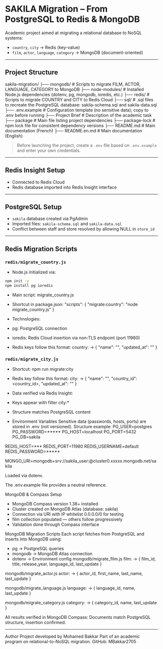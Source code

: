 # SAKILA Migration – From PostgreSQL to Redis & MongoDB

Academic project aimed at migrating a relational database to NoSQL systems:
- `country`, `city` → Redis (key-value)
- `film`, `actor`, `language`, `category` → MongoDB (document-oriented)

---

## Project Structure
sakila-migration/ 
├── mongodb/        # Scripts to migrate FILM, ACTOR, LANGUAGE, CATEGORY to MongoDB 
├── node-modules/   # Installed Node.js dependencies (dotenv, pg, mongodb, ioredis, etc.) 
├── redis/          # Scripts to migrate COUNTRY and CITY to Redis Cloud 
├── sql/            # .sql files to recreate the PostgreSQL database: sakila-schema.sql and sakila-data.sql 
├── .env.example    # Configuration template (no sensitive data); copy to .env before running 
├── Project Brief   # Description of the academic task 
├── package         # Main file listing project dependencies 
├── package-lock    # npm lock file for consistent dependency versions 
├── README.md       # Main documentation (French)
├── README.en.md    # Main documentation (English)


>  Before launching the project, create a `.env` file based on `.env.example` and enter your own credentials.

---

## Redis Insight Setup

- Connected to Redis Cloud
- Redis database imported into Redis Insight interface

---

## PostgreSQL Setup

- `sakila` database created via PgAdmin
- Imported files: `sakila-schema.sql` and `sakila-data.sql`
- Conflict between staff and store resolved by allowing NULL in `store_id`

---
	
## Redis Migration Scripts

### `redis/migrate_country.js`
- Node.js initialized via:
```bash
npm init -y
npm install pg ioredis
```

- Main script: migrate_country.js
- Shortcut in package.json:
"scripts": {
  "migrate:country": "node migrate_country.js"
}

- Technologies:
- pg: PostgreSQL connection
- ioredis: Redis Cloud insertion via non-TLS endpoint (port 11980)
- Redis keys follow this format:
country:<id> → {
  "name": "<country name>",
  "updated_at": "<ISO timestamp>"
}

### `redis/migrate_city.js`
- Shortcut: npm run migrate:city
- Redis key follow this format:
city:<id> → {
  "name": "<city name>",
  "country_id": <country_id>,
  "updated_at": "<ISO timestamp>"
}

- Data verified via Redis Insight:
- Keys appear with filter city:*
- Structure matches PostgreSQL content

- Environment Variables
Sensitive data (passwords, hosts, ports) are stored in .env (not versioned).
Structure example:
PG_USER=postgres
PG_PASSWORD=*****
PG_HOST=localhost
PG_PORT=5432
PG_DB=sakila

REDIS_HOST=***
REDIS_PORT=11980
REDIS_USERNAME=default
REDIS_PASSWORD=*****

MONGO_URI=mongodb+srv://sakila_user:<password>@cluster0.xxxxx.mongodb.net/sakila

Loaded via dotenv.

The .env.example file provides a neutral reference.

 MongoDB & Compass Setup
- MongoDB Compass version 1.38+ installed
- Cluster created on MongoDB Atlas (database: sakila)
- Connection via URI with IP whitelist 0.0.0.0/0 for testing
- film collection populated — others follow progressively
- Validation done through Compass interface

MongoDB Migration Scripts
Each script fetches from PostgreSQL and inserts into MongoDB using:
- pg → PostgreSQL queries
- mongodb → MongoDB Atlas connection
- dotenv → Environment config
mongodb/migrate_film.js
film:<id> → {
  film_id,
  title,
  release_year,
  language_id,
  last_update
}


mongodb/migrate_actor.js
actor:<id> → {
  actor_id,
  first_name,
  last_name,
  last_update
}


mongodb/migrate_language.js
language:<id> → {
  language_id,
  name,
  last_update
}


mongodb/migrate_category.js
category:<id> → {
  category_id,
  name,
  last_update
}

All results verified in MongoDB Compass:
Documents match PostgreSQL structure, insertion confirmed.

---

 Author
Project developed by Mohamed Bakkar
Part of an academic program on relational-to-NoSQL migration.
GitHub: MBakkar2705

